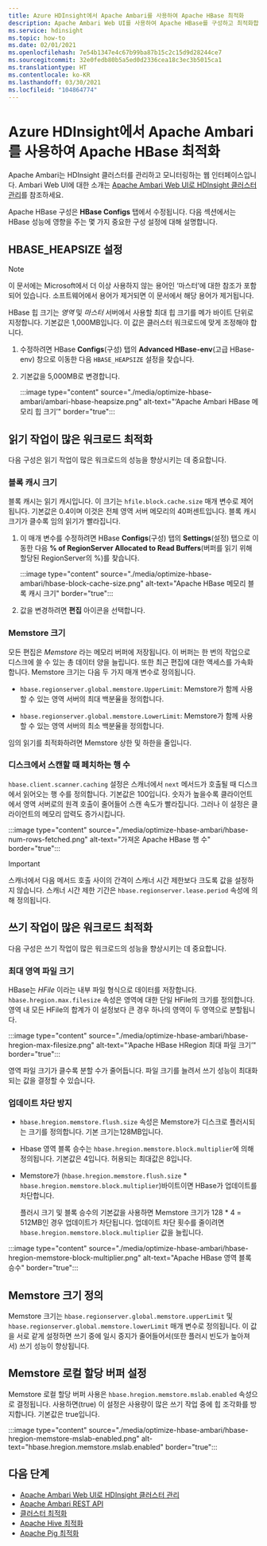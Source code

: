 ```yaml
---
title: Azure HDInsight에서 Apache Ambari를 사용하여 Apache HBase 최적화
description: Apache Ambari Web UI를 사용하여 Apache HBase를 구성하고 최적화합니다.
ms.service: hdinsight
ms.topic: how-to
ms.date: 02/01/2021
ms.openlocfilehash: 7e54b1347e4c67b99ba87b15c2c15d9d28244ce7
ms.sourcegitcommit: 32e0fedb80b5a5ed0d2336cea18c3ec3b5015ca1
ms.translationtype: HT
ms.contentlocale: ko-KR
ms.lasthandoff: 03/30/2021
ms.locfileid: "104864774"
---
```

# <a name="optimize-apache-hbase-with-apache-ambari-in-azure-hdinsight"></a>Azure HDInsight에서 Apache Ambari를 사용하여 Apache HBase 최적화

Apache Ambari는 HDInsight 클러스터를 관리하고 모니터링하는 웹 인터페이스입니다. Ambari Web UI에 대한 소개는 [Apache Ambari Web UI로 HDInsight 클러스터 관리](hdinsight-hadoop-manage-ambari.md)를 참조하세요.

Apache HBase 구성은 **HBase Configs** 탭에서 수정됩니다. 다음 섹션에서는 HBase 성능에 영향을 주는 몇 가지 중요한 구성 설정에 대해 설명합니다.

## <a name="set-hbase_heapsize"></a>HBASE_HEAPSIZE 설정

> [!NOTE]
> 이 문서에는 Microsoft에서 더 이상 사용하지 않는 용어인 ‘마스터’에 대한 참조가 포함되어 있습니다. 소프트웨어에서 용어가 제거되면 이 문서에서 해당 용어가 제거됩니다.

HBase 힙 크기는 *영역* 및 *마스터* 서버에서 사용할 최대 힙 크기를 메가 바이트 단위로 지정합니다. 기본값은 1,000MB입니다. 이 값은 클러스터 워크로드에 맞게 조정해야 합니다.

1. 수정하려면 HBase **Configs**(구성) 탭의 **Advanced HBase-env**(고급 HBase-env) 창으로 이동한 다음 `HBASE_HEAPSIZE` 설정을 찾습니다.

1. 기본값을 5,000MB로 변경합니다.

    :::image type="content" source="./media/optimize-hbase-ambari/ambari-hbase-heapsize.png" alt-text="‘Apache Ambari HBase 메모리 힙 크기’" border="true":::

## <a name="optimize-read-heavy-workloads"></a>읽기 작업이 많은 워크로드 최적화

다음 구성은 읽기 작업이 많은 워크로드의 성능을 향상시키는 데 중요합니다.

### <a name="block-cache-size"></a>블록 캐시 크기

블록 캐시는 읽기 캐시입니다. 이 크기는 `hfile.block.cache.size` 매개 변수로 제어됩니다. 기본값은 0.4이며 이것은 전체 영역 서버 메모리의 40퍼센트입니다. 블록 캐시 크기가 클수록 임의 읽기가 빨라집니다.

1. 이 매개 변수를 수정하려면 HBase **Configs**(구성) 탭의 **Settings**(설정) 탭으로 이동한 다음 **% of RegionServer Allocated to Read Buffers**(버퍼를 읽기 위해 할당된 RegionServer의 %)를 찾습니다.

    :::image type="content" source="./media/optimize-hbase-ambari/hbase-block-cache-size.png" alt-text="Apache HBase 메모리 블록 캐시 크기" border="true":::

1. 값을 변경하려면 **편집** 아이콘을 선택합니다.

### <a name="memstore-size"></a>Memstore 크기

모든 편집은 *Memstore* 라는 메모리 버퍼에 저장됩니다. 이 버퍼는 한 번의 작업으로 디스크에 쓸 수 있는 총 데이터 양을 늘립니다. 또한 최근 편집에 대한 액세스를 가속화합니다. Memstore 크기는 다음 두 가지 매개 변수로 정의됩니다.

* `hbase.regionserver.global.memstore.UpperLimit`: Memstore가 함께 사용할 수 있는 영역 서버의 최대 백분율을 정의합니다.

* `hbase.regionserver.global.memstore.LowerLimit`: Memstore가 함께 사용할 수 있는 영역 서버의 최소 백분율을 정의합니다.

임의 읽기를 최적화하려면 Memstore 상한 및 하한을 줄입니다.

### <a name="number-of-rows-fetched-when-scanning-from-disk"></a>디스크에서 스캔할 때 페치하는 행 수

`hbase.client.scanner.caching` 설정은 스캐너에서 `next` 메서드가 호출될 때 디스크에서 읽어오는 행 수를 정의합니다.  기본값은 100입니다. 숫자가 높을수록 클라이언트에서 영역 서버로의 원격 호출이 줄어들어 스캔 속도가 빨라집니다. 그러나 이 설정은 클라이언트의 메모리 압력도 증가시킵니다.

:::image type="content" source="./media/optimize-hbase-ambari/hbase-num-rows-fetched.png" alt-text="가져온 Apache HBase 행 수" border="true":::

> [!IMPORTANT]  
> 스캐너에서 다음 메서드 호출 사이의 간격이 스캐너 시간 제한보다 크도록 값을 설정하지 않습니다. 스캐너 시간 제한 기간은 `hbase.regionserver.lease.period` 속성에 의해 정의됩니다.

## <a name="optimize-write-heavy-workloads"></a>쓰기 작업이 많은 워크로드 최적화

다음 구성은 쓰기 작업이 많은 워크로드의 성능을 향상시키는 데 중요합니다.

### <a name="maximum-region-file-size"></a>최대 영역 파일 크기

HBase는 *HFile* 이라는 내부 파일 형식으로 데이터를 저장합니다. `hbase.hregion.max.filesize` 속성은 영역에 대한 단일 HFile의 크기를 정의합니다.  영역 내 모든 HFile의 합계가 이 설정보다 큰 경우 하나의 영역이 두 영역으로 분할됩니다.

:::image type="content" source="./media/optimize-hbase-ambari/hbase-hregion-max-filesize.png" alt-text="‘Apache HBase HRegion 최대 파일 크기’" border="true":::

영역 파일 크기가 클수록 분할 수가 줄어듭니다. 파일 크기를 늘려서 쓰기 성능이 최대화되는 값을 결정할 수 있습니다.

### <a name="avoid-update-blocking"></a>업데이트 차단 방지

* `hbase.hregion.memstore.flush.size` 속성은 Memstore가 디스크로 플러시되는 크기를 정의합니다. 기본 크기는128MB입니다.

* Hbase 영역 블록 승수는 `hbase.hregion.memstore.block.multiplier`에 의해 정의됩니다. 기본값은 4입니다. 허용되는 최대값은 8입니다.

* Memstore가 (`hbase.hregion.memstore.flush.size` * `hbase.hregion.memstore.block.multiplier`)바이트이면 HBase가 업데이트를 차단합니다.

    플러시 크기 및 블록 승수의 기본값을 사용하면 Memstore 크기가 128 * 4 = 512MB인 경우 업데이트가 차단됩니다. 업데이트 차단 횟수를 줄이려면 `hbase.hregion.memstore.block.multiplier` 값을 늘립니다.

:::image type="content" source="./media/optimize-hbase-ambari/hbase-hregion-memstore-block-multiplier.png" alt-text="Apache HBase 영역 블록 승수" border="true":::

## <a name="define-memstore-size"></a>Memstore 크기 정의

Memstore 크기는 `hbase.regionserver.global.memstore.upperLimit` 및 `hbase.regionserver.global.memstore.lowerLimit` 매개 변수로 정의됩니다. 이 값을 서로 같게 설정하면 쓰기 중에 일시 중지가 줄어들어서(또한 플러시 빈도가 높아져서) 쓰기 성능이 향상됩니다.

## <a name="set-memstore-local-allocation-buffer"></a>Memstore 로컬 할당 버퍼 설정

Memstore 로컬 할당 버퍼 사용은 `hbase.hregion.memstore.mslab.enabled` 속성으로 결정됩니다. 사용하면(true) 이 설정은 사용량이 많은 쓰기 작업 중에 힙 조각화를 방지합니다. 기본값은 true입니다.

:::image type="content" source="./media/optimize-hbase-ambari/hbase-hregion-memstore-mslab-enabled.png" alt-text="hbase.hregion.memstore.mslab.enabled" border="true":::

## <a name="next-steps"></a>다음 단계

* [Apache Ambari Web UI로 HDInsight 클러스터 관리](hdinsight-hadoop-manage-ambari.md)
* [Apache Ambari REST API](hdinsight-hadoop-manage-ambari-rest-api.md)
* [클러스터 최적화](./hdinsight-changing-configs-via-ambari.md)
* [Apache Hive 최적화](./optimize-hive-ambari.md)
* [Apache Pig 최적화](./optimize-pig-ambari.md)
